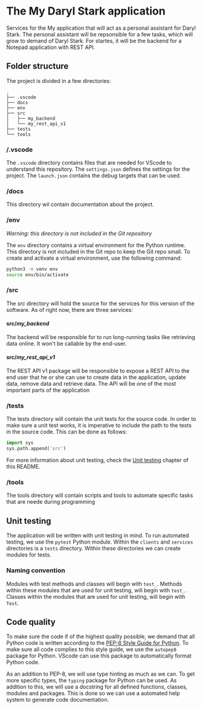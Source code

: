 # The My Daryl Stark application

Services for the My application that will act as a personal assistant for Daryl Stark. The personal assistant will be repsonsible for a few tasks, which will grow to demand of Daryl Stark. For startes, it will be the backend for a Notepad application with REST API.

## Folder structure

The project is divided in a few directories:

```
.
├── .vscode
├── docs
├── env
├── src
│   ├── my_backend
│   └── my_rest_api_v1
├── tests
└── tools
```

### /.vscode

The `.vscode` directory contains files that are needed for VScode to understand this repository. The `settings.json` defines the settings for the project. The `launch.json` contains the debug targets that can be used.

### /docs

This directory wil contain documentation about the project.

### /env

_Warning: this directory is not included in the Git repository_

The `env` directory contains a virtual environment for the Python runtime. This directory is not included in the Git repo to keep the Git repo small. To create and activate a virtual environment, use the following command:

```bash
python3 -m venv env
source env/bin/activate
```

### /src

The _src_ directory will hold the source for the services for this version of the software. As of right now, there are three services:

#### src/_my_backend_

The backend will be responsible for to run long-running tasks like retrieving data online. It won't be callable by the end-user.

#### src/_my_rest_api_v1_

The REST API v1 package will be responsible to expose a REST API to the end user that he or she can use to create data in the application, update data, remove data and retrieve data. The API will be one of the most important parts of the application

###  /tests

The tests directory will contain the unit tests for the source code. In order to make sure a unit test works, it is imperative to include the path to the tests in the source code. This can be done as follows:

```python
import sys
sys.path.append('src')
```

For more information about unit testing, check the [Unit testing](#unit_testing) chapter of this README.

### /tools

The tools directory will contain scripts and tools to automate specific tasks that are neede during programming

## <a name="unit_testing"></a>Unit testing

The application will be written with unit testing in mind. To run automated testing, we use the `pytest` Python module. Within the `clients` and `services` directories is a `tests` directory. Within these directories we can create modules for tests.

### Naming convention

Modules with test methods and classes will begin with `test_`. Methods within these modules that are used for unit testing, will begin with `test_`. Classes within the modules that are used for unit testing, will begin with `Test`.

## Code quality

To make sure the code if of the highest quality possible, we demand that all Python code is written according to the [PEP-8 Style Guide for Python](https://www.python.org/dev/peps/pep-0008/). To make sure all code complies to this style guide, we use the `autopep8` package for Python. VScode can use this package to automatically format Python code.

As an addition to PEP-8, we will use type hinting as much as we can. To get more specific types, the `typing` package for Python can be used. As addition to this, we will use a docstring for all defined functions, classes, modules and packages. This is done so we can use a automated help system to generate code documentation.